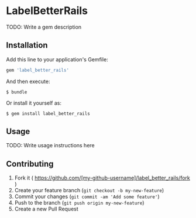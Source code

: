 # LabelBetterRails

TODO: Write a gem description

## Installation

Add this line to your application's Gemfile:

```ruby
gem 'label_better_rails'
```

And then execute:

    $ bundle

Or install it yourself as:

    $ gem install label_better_rails

## Usage

TODO: Write usage instructions here

## Contributing

1. Fork it ( https://github.com/[my-github-username]/label_better_rails/fork )
2. Create your feature branch (`git checkout -b my-new-feature`)
3. Commit your changes (`git commit -am 'Add some feature'`)
4. Push to the branch (`git push origin my-new-feature`)
5. Create a new Pull Request
